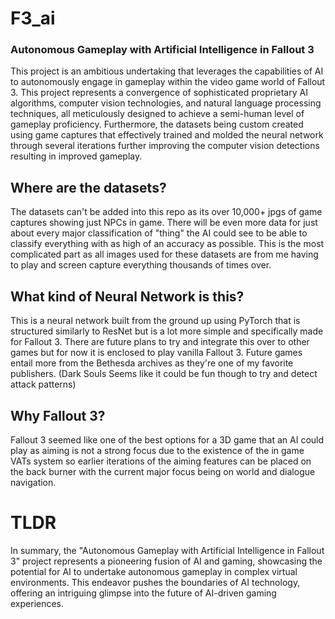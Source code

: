 # F3_ai
### Autonomous Gameplay with Artificial Intelligence in Fallout 3
This project is an ambitious undertaking that leverages the capabilities of AI to autonomously engage in gameplay within the video game world of Fallout 3. This project represents a convergence of sophisticated proprietary AI algorithms, computer vision technologies, and natural language processing techniques, all meticulously designed to achieve a semi-human level of gameplay proficiency. Furthermore, the datasets being custom created using game captures that effectively trained and molded the neural network through several iterations further improving the computer vision detections resulting in improved gameplay.

## Where are the datasets?
The datasets can't be added into this repo as its over 10,000+ jpgs of game captures showing just NPCs in game. There will be even more data for just about every major classification of "thing" the AI could see to be able to classify everything with as high of an accuracy as possible. This is the most complicated part as all images used for these datasets are from me having to play and screen capture everything thousands of times over.

## What kind of Neural Network is this?
This is a neural network built from the ground up using PyTorch that is structured similarly to ResNet but is a lot more simple and specifically made for Fallout 3. There are future plans to try and integrate this over to other games but for now it is enclosed to play vanilla Fallout 3. Future games entail more from the Bethesda archives as they're one of my favorite publishers. (Dark Souls Seems like it could be fun though to try and detect attack patterns)

## Why Fallout 3?
Fallout 3 seemed like one of the best options for a 3D game that an AI could play as aiming is not a strong focus due to the existence of the in game VATs system so earlier iterations of the aiming features can be placed on the back burner with the current major focus being on world and dialogue navigation. 

# TLDR
In summary, the "Autonomous Gameplay with Artificial Intelligence in Fallout 3" project represents a pioneering fusion of AI and gaming, showcasing the potential for AI to undertake autonomous gameplay in complex virtual environments. This endeavor pushes the boundaries of AI technology, offering an intriguing glimpse into the future of AI-driven gaming experiences.
